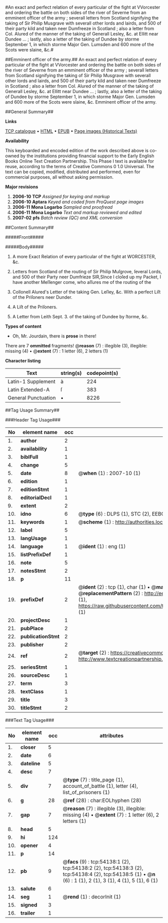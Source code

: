 #An exact and perfect relation of every particular of the fight at VVorcester and ordering the battle on both sides of the river of Severne from an emminent officer of the army ; severall letters from Scotland signifying the taking of Sir Philip Musgrave with severall other lords and lairds, and 500 of their party kild and taken neer Dumfreeze in Scotland ; also a letter from Col. Alured of the manner of the taking of Generall Lesley, &c. at Ellitt near Dundee ... ; lastly, also a letter of the taking of Dundee by storme September 1, in which storme Major Gen. Lumsden and 600 more of the Scots were slaine, &c.#

##Emminent officer of the army.##
An exact and perfect relation of every particular of the fight at VVorcester and ordering the battle on both sides of the river of Severne from an emminent officer of the army ; severall letters from Scotland signifying the taking of Sir Philip Musgrave with severall other lords and lairds, and 500 of their party kild and taken neer Dumfreeze in Scotland ; also a letter from Col. Alured of the manner of the taking of Generall Lesley, &c. at Ellitt near Dundee ... ; lastly, also a letter of the taking of Dundee by storme September 1, in which storme Major Gen. Lumsden and 600 more of the Scots were slaine, &c.
Emminent officer of the army.

##General Summary##

**Links**

[TCP catalogue](http://www.ota.ox.ac.uk/tcp/)  • 
[HTML](http://tei.it.ox.ac.uk/tcp/Texts-HTML/free/A38/A38884.html)  • 
[EPUB](http://tei.it.ox.ac.uk/tcp/Texts-EPUB/free/A38/A38884.epub) • 
[Page images (Historical Texts)](https://data.historicaltexts.jisc.ac.uk/view?pubId=eebo-12102453e&pageId=eebo-12102453e-54138-1)

**Availability**

This keyboarded and encoded edition of the
	       work described above is co-owned by the institutions
	       providing financial support to the Early English Books
	       Online Text Creation Partnership. This Phase I text is
	       available for reuse, according to the terms of Creative
	       Commons 0 1.0 Universal. The text can be copied,
	       modified, distributed and performed, even for
	       commercial purposes, all without asking permission.

**Major revisions**

1. __2006-10__ __TCP__ *Assigned for keying and markup*
1. __2006-10__ __Aptara__ *Keyed and coded from ProQuest page images*
1. __2006-11__ __Mona Logarbo__ *Sampled and proofread*
1. __2006-11__ __Mona Logarbo__ *Text and markup reviewed and edited*
1. __2007-02__ __pfs__ *Batch review (QC) and XML conversion*

##Content Summary##

#####Front#####

#####Body#####

1. A more Exact Relation of every particular of the fight
at WORCESTER, &c.

1. Letters from Scotland of the routing
of Sir Philip Muſgrove, ſeveral
Lords, and 500 of their Party
neer Dumfrieze
SIR,SInce I cloſed up my Packet, I have another Meſſenger come,
who aſſures me of the routing of the
1. Collonell Alured's Letter of the taking Gen. Leſley, &c.
With a perfect Liſt of the Priſoners neer Dunder.

1. A Liſt of the Priſoners.

1. A Letter from Leith Sept. 3. of the taking of Dundee
by ſtorme, &c.

**Types of content**

  * Oh, Mr. Jourdain, there is **prose** in there!

There are 7 **ommitted** fragments! 
 @__reason__ (7) : illegible (3), illegible: missing (4)  •  @__extent__ (7) : 1 letter (6), 2 letters (1)

**Character listing**


|Text|string(s)|codepoint(s)|
|---|---|---|
|Latin-1 Supplement|à|224|
|Latin Extended-A|ſ|383|
|General Punctuation|•|8226|

##Tag Usage Summary##

###Header Tag Usage###

|No|element name|occ|attributes|
|---|---|---|---|
|1.|__author__|2||
|2.|__availability__|1||
|3.|__biblFull__|1||
|4.|__change__|5||
|5.|__date__|8| @__when__ (1) : 2007-10 (1)|
|6.|__edition__|1||
|7.|__editionStmt__|1||
|8.|__editorialDecl__|1||
|9.|__extent__|2||
|10.|__idno__|6| @__type__ (6) : DLPS (1), STC (2), EEBO-CITATION (1), OCLC (1), VID (1)|
|11.|__keywords__|1| @__scheme__ (1) : http://authorities.loc.gov/ (1)|
|12.|__label__|5||
|13.|__langUsage__|1||
|14.|__language__|1| @__ident__ (1) : eng (1)|
|15.|__listPrefixDef__|1||
|16.|__note__|5||
|17.|__notesStmt__|2||
|18.|__p__|11||
|19.|__prefixDef__|2| @__ident__ (2) : tcp (1), char (1)  •  @__matchPattern__ (2) : ([0-9\-]+):([0-9IVX]+) (1), (.+) (1)  •  @__replacementPattern__ (2) : http://eebo.chadwyck.com/downloadtiff?vid=$1&page=$2 (1), https://raw.githubusercontent.com/textcreationpartnership/Texts/master/tcpchars.xml#$1 (1)|
|20.|__projectDesc__|1||
|21.|__pubPlace__|2||
|22.|__publicationStmt__|2||
|23.|__publisher__|2||
|24.|__ref__|2| @__target__ (2) : https://creativecommons.org/publicdomain/zero/1.0/ (1), http://www.textcreationpartnership.org/docs/. (1)|
|25.|__seriesStmt__|1||
|26.|__sourceDesc__|1||
|27.|__term__|3||
|28.|__textClass__|1||
|29.|__title__|3||
|30.|__titleStmt__|2||


###Text Tag Usage###

|No|element name|occ|attributes|
|---|---|---|---|
|1.|__closer__|5||
|2.|__date__|6||
|3.|__dateline__|5||
|4.|__desc__|7||
|5.|__div__|7| @__type__ (7) : title_page (1), account_of_battle (1), letter (4), list_of_prisoners (1)|
|6.|__g__|28| @__ref__ (28) : char:EOLhyphen (28)|
|7.|__gap__|7| @__reason__ (7) : illegible (3), illegible: missing (4)  •  @__extent__ (7) : 1 letter (6), 2 letters (1)|
|8.|__head__|5||
|9.|__hi__|124||
|10.|__opener__|4||
|11.|__p__|14||
|12.|__pb__|9| @__facs__ (9) : tcp:54138:1 (2), tcp:54138:2 (2), tcp:54138:3 (2), tcp:54138:4 (2), tcp:54138:5 (1)  •  @__n__ (6) : 1 (1), 2 (1), 3 (1), 4 (1), 5 (1), 6 (1)|
|13.|__salute__|6||
|14.|__seg__|1| @__rend__ (1) : decorInit (1)|
|15.|__signed__|3||
|16.|__trailer__|1||
